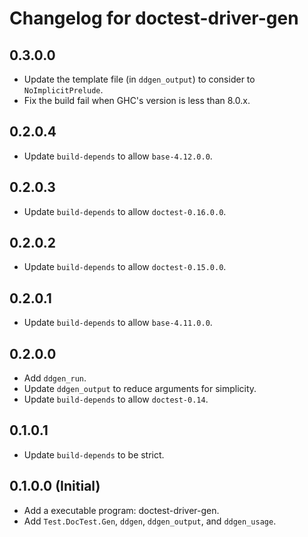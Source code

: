 # Changelog for doctest-driver-gen

## 0.3.0.0

* Update the template file (in `ddgen_output`) to consider to
  `NoImplicitPrelude`.
* Fix the build fail when GHC's version is less than 8.0.x.

## 0.2.0.4

* Update `build-depends` to allow `base-4.12.0.0`.

## 0.2.0.3

* Update `build-depends` to allow `doctest-0.16.0.0`.

## 0.2.0.2

* Update `build-depends` to allow `doctest-0.15.0.0`.

## 0.2.0.1

* Update `build-depends` to allow `base-4.11.0.0`.

## 0.2.0.0

* Add `ddgen_run`.
* Update `ddgen_output` to reduce arguments for simplicity.
* Update `build-depends` to allow `doctest-0.14`.

## 0.1.0.1

* Update `build-depends` to be strict.

## 0.1.0.0 (Initial)

* Add a executable program: doctest-driver-gen.
* Add `Test.DocTest.Gen`, `ddgen`, `ddgen_output`, and `ddgen_usage`.
